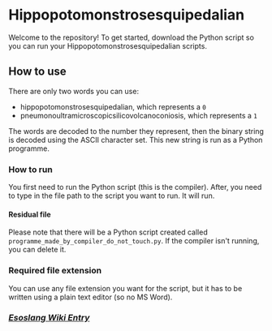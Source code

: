 # Hippopotomonstrosesquipedalian
Welcome to the repository! To get started, download the Python script so you can run your Hippopotomonstrosesquipedalian scripts.
## How to use
There are only two words you can use:
* hippopotomonstrosesquipedalian, which represents a `0`
* pneumonoultramicroscopicsilicovolcanoconiosis, which represents a `1`

The words are decoded to the number they represent, then the binary string is decoded using the ASCII character set. This new string is run as a Python programme.
### How to run
You first need to run the Python script (this is the compiler). After, you need to type in the file path to the script you want to run. It will run.
#### Residual file

Please note that there will be a Python script created called `programme_made_by_compiler_do_not_touch.py`. If the compiler isn't running, you can delete it.
### Required file extension
You can use any file extension you want for the script, but it has to be written using a plain text editor (so no MS Word).
### ***[Esoslang Wiki Entry](https://esolangs.org/wiki/Hippopotomonstrosesquipedalian)***
